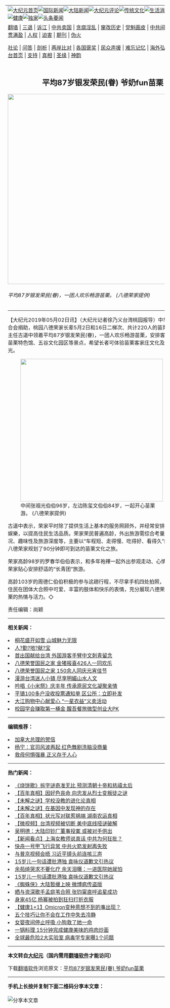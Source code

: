 <a name="1" id="1" target="_blank"></a><span id="1"></span>
<table align=center border="0"><tr><td colspan="2" VALIGN=TOP><a href="https://github.com/dipffu3960/djy/blob/master/gb/nf1351518.md#1"><img src="https://raw.githubusercontent.com/dipffu3960/www/master/t/djy/1.jpg" title="大纪元首页" alt="大纪元首页"></a><a href="https://github.com/dipffu3960/djy/blob/master/gb/n24hr.md#1"><img src="https://raw.githubusercontent.com/dipffu3960/www/master/t/djy/3.jpg" title="国际新闻" alt="国际新闻"></a><a href="https://github.com/dipffu3960/djy/blob/master/gb/nsc413.md#1"><img src="https://raw.githubusercontent.com/dipffu3960/www/master/t/djy/4.jpg" title="大陆新闻" alt="大陆新闻"></a><a href="https://github.com/dipffu3960/djy/blob/master/gb/news392.md#1"><img src="https://raw.githubusercontent.com/dipffu3960/www/master/t/djy/5.jpg" title="大纪元评论" alt="大纪元评论"></a><a href="https://github.com/dipffu3960/djy/blob/master/gb/news2007.md#1"><img src="https://raw.githubusercontent.com/dipffu3960/www/master/t/djy/6.jpg" title="传统文化" alt="传统文化"></a><a href="https://github.com/dipffu3960/djy/blob/master/gb/news2008.md#1"><img src="https://raw.githubusercontent.com/dipffu3960/www/master/t/djy/7.jpg" title="生活消费" alt="生活消费"></a><a href="https://github.com/dipffu3960/djy/blob/master/gb/ncyule.md#1"><img src="https://raw.githubusercontent.com/dipffu3960/www/master/t/djy/8.jpg" title="娱乐休闲" alt="娱乐休闲"></a><a href="https://github.com/dipffu3960/djy/blob/master/gb/nsc1002.md#1"><img src="https://raw.githubusercontent.com/dipffu3960/www/master/t/djy/9.jpg" title="健康" alt="健康"></a><a href="https://github.com/dipffu3960/djy/blob/master/gb/nf6092.md#1"><img src="https://raw.githubusercontent.com/dipffu3960/www/master/t/djy/10a.jpg" title="独家" alt="独家"></a><a href="https://github.com/dipffu3960/djy/blob/master/gb/nf4514.md#1"><img src="https://raw.githubusercontent.com/dipffu3960/www/master/t/djy/12a.jpg" title="头条要闻" alt="头条要闻"></a></td></tr>
<tr><td colspan="2" VALIGN=TOP><a target="_blank" href="https://github.com/dipffu3960/www/blob/master/README.md?zsrh#1">翻墙</a> | <a target="_blank" href="https://github.com/dipffu3960/djy/blob/master/gb/nf5657.md#1">三退</a> | <a target="_blank" href="https://github.com/dipffu3960/djy/blob/master/gb/nf6124.md#1">诉江</a> | <a target="_blank" href="https://github.com/dipffu3960/djy/blob/master/gb/nf1176117.md#1">中共卖国</a> | <a target="_blank" href="https://github.com/dipffu3960/djy/blob/master/gb/nf5773.md#1">贪腐淫乱</a> | <a target="_blank" href="https://github.com/dipffu3960/djy/blob/master/gb/nf1176115.md#1">窜改历史</a> | <a target="_blank" href="https://github.com/dipffu3960/djy/blob/master/gb/nf1176107.md#1">党魁画皮</a> | <a target="_blank" href="https://github.com/dipffu3960/djy/blob/master/gb/nf1320400.md#1">中共间谍</a> | <a target="_blank" href="https://github.com/dipffu3960/djy/blob/master/gb/nf1176114.md#1">破坏传统</a> | <a target="_blank" href="https://github.com/dipffu3960/ntdtv/blob/master/gb/prog447_1.md#1">恶贯满盈</a> | <a target="_blank" href="https://github.com/dipffu3960/djy/blob/master/gb/ncid278.md#1">人权</a> | <a target="_blank" href="https://github.com/dipffu3960/djy/blob/master/gb/nf1176111.md#1">迫害</a> | <a target="_blank" href="https://gitlab.com/szzdlab/mh-qikan/blob/master/README.md#1">期刊</a> | <a target="_blank" href="https://github.com/dipffu3960/djy/blob/master/gb/nf5562.md#1">伪火</a></p><p><a target="_blank" href="https://github.com/dipffu3960/djy/blob/master/gb/9p.md#1">社论</a> | <a target="_blank" href="https://github.com/dipffu3960/djy/blob/master/gb/nf4378.md#1">问答</a> | <a target="_blank" href="https://github.com/dipffu3960/djy/blob/master/gb/nf5792.md#1">剖析</a> | <a target="_blank" href="https://github.com/dipffu3960/djy/blob/master/gb/nf5735.md#1">两岸比对</a> | <a target="_blank" href="https://github.com/dipffu3960/djy/blob/master/gb/nf6119.md#1">各国褒奖</a> | <a target="_blank" href="https://github.com/dipffu3960/djy/blob/master/gb/nf6120.md#1">民众声援</a> | <a target="_blank" href="https://github.com/dipffu3960/djy/blob/master/gb/nf1188594.md#1">难忘记忆</a> | <a target="_blank" href="https://github.com/dipffu3960/djy/blob/master/gb/nf3180.md#1">海外弘传</a> | <a target="_blank" href="https://github.com/dipffu3960/djy/blob/master/gb/nf5410.md#1">万人上访</a> | <a target="_blank" href="https://github.com/dipffu3960/www/blob/master/README.md?zsrh#1">平台首页</a> | <a target="_blank" href="https://github.com/dipffu3960/djy/blob/master/gb/nf4386.md#1">支持</a> | <a target="_blank" href="https://github.com/dipffu3960/djy/blob/master/gb/nf4389.md#1">真相</a> | <a target="_blank" href="https://github.com/dipffu3960/djy/blob/master/gb/nf5790.md#1">圣缘</a> | <a target="_blank" href="https://github.com/dipffu3960/djy/blob/master/gb/nf4786.md#1">神韵</a></td></tr>
<tr><td VALIGN=TOP width="626"><h2 align=center>平均87岁银发荣民(眷) 爷奶fun苗栗</h2>
<img width="600" src="https://i.epochtimes.com/assets/uploads/2019/05/c881a3986ccec8e0d8108fb8e242ac27-600x400.jpg" />
<h6>平均87岁银发荣民(眷)，一团人欢乐畅游苗栗。 (八德荣家提供)
</h6>
<hr>
<p>【大纪元2019年05月02日讯】（大纪元记者徐乃义台湾<ahref="https://github.com/dipffu3960/djy/blob/master/gb/tag/%E6%A1%83%E5%9B%AD.md#1">桃园</a>报导）中华民国妇女联合会捐助，桃园<ahref="https://github.com/dipffu3960/djy/blob/master/gb/tag/%E5%85%AB%E5%BE%B7%E8%8D%A3%E5%AE%B6.md#1">八德荣家</a>长辈5月2日和16日二梯次、共计220人的<ahref="https://github.com/dipffu3960/djy/blob/master/gb/tag/%E8%8B%97%E6%A0%97.md#1">苗栗</a>之旅。荣家主任古道中领着平均87岁银发荣民(眷)，一团人欢乐畅游苗栗，安排客家文化园区、苗栗特色馆、五谷文化园区等景点，希望长者可体验苗栗<ahref="https://github.com/dipffu3960/djy/blob/master/gb/tag/%E5%AE%A2%E5%AE%B6%E5%BA%84.md#1">客家庄</a>文化及客家田园风光。</p>
<figure id="attachment_11228318" aria-describedby="caption-attachment-11228318" style="width: 450px" class="wp-caption aligncenter"><a target="_blank" href="https://i.epochtimes.com/assets/uploads/2019/05/2a067fcbabb479b566bf2c49afc1a70d.jpg"><img class="size-medium wp-image-11228318" src="https://i.epochtimes.com/assets/uploads/2019/05/2a067fcbabb479b566bf2c49afc1a70d-450x360.jpg" alt="" width="450" b="360" /></a><figcaption id="caption-attachment-11228318" class="wp-caption-text">中间张祖光伯伯96岁，左边陈玺文伯伯84岁，一起开心<ahref="https://github.com/dipffu3960/djy/blob/master/gb/tag/%E8%8B%97%E6%A0%97.md#1">苗栗</a>游。 (<ahref="https://github.com/dipffu3960/djy/blob/master/gb/tag/%E5%85%AB%E5%BE%B7%E8%8D%A3%E5%AE%B6.md#1">八德荣家</a>提供)</figcaption></figure>
<p>古道中表示，荣家平时除了提供生活上基本的服务照顾外，并经常安排适当的休闲与娱樂，以提高住民生活品质。荣家荣民普遍高龄，外出旅游需综合考量长者身心状况、趣味性及旅游深度等，主要以“车程短、走得慢、吃得好、看得久”的行程为主，八德荣家规划了90分钟即可到达的苗栗文化之旅。</p>
<p>荣家高龄98岁的罗春华伯伯表示，和多年袍襗一起外出参观走动、心情乐悠悠，感谢荣家贴心安排舒适的“长青团”旅游。</p>
<p>高龄103岁的周德仁伯伯积极的参与这趟行程，不尽拿手机四处拍照，周伯伯和其他住民在团体大合照中可爱、丰富的肢体和快乐的表情，充分展现八德荣家爷奶fun苗栗的热情与活力。◇</p>
<p>责任编辑：尚颖</p>

<hr>


<strong>相关新闻：</strong>
<li><a href="https://github.com/dipffu3960/djy/blob/master/gb/10/5/14/n2901493.md#1">桐花盛开如雪 山城魅力无限</a></li>
<li><a href="https://github.com/dipffu3960/djy/blob/master/gb/10/5/14/n2908843.md#1">人?勤?地?献?宝</a></li>
<li><a href="https://github.com/dipffu3960/djy/blob/master/gb/18/3/6/n10196179.md#1">首出国献给台湾 外国游客手臂中文刺青留念</a></li>
<li><a href="https://github.com/dipffu3960/djy/blob/master/gb/19/1/31/n11014387.md#1">八德荣誉国民之家 金猪报喜426人一同欢乐</a></li>
<li><a href="https://github.com/dipffu3960/djy/blob/master/gb/19/2/19/n11055247.md#1">八德荣誉国民之家 150余人同庆元宵佳节</a></li>
<li><a href="https://github.com/dipffu3960/djy/blob/master/gb/19/3/18/n11120791.md#1">漫游台湾迷人小镇 尽享明媚山水人文</a></li>
<li><a href="https://github.com/dipffu3960/djy/blob/master/gb/21/12/17/n13442752.md#1">吟唱《小米祭》庆丰年  传承原民文化凝聚亲情</a></li>
<li><a href="https://github.com/dipffu3960/djy/blob/master/gb/21/12/17/n13442723.md#1">平镇100多户没收投票通知单  区公所：立即补发</a></li>
<li><a href="https://github.com/dipffu3960/djy/blob/master/gb/21/12/17/n13442727.md#1">大江购物中心献爱心  “一星衣益”义卖活动</a></li>
<li><a href="https://github.com/dipffu3960/djy/blob/master/gb/21/12/17/n13442685.md#1">校园学会赚取第一桶金  醒吾餐旅微型创业大PK</a></li>
<hr>


<strong>编辑推荐：</strong>
<li><a href="https://github.com/upjkzu3674/djy/blob/master/gb/15/12/10/n4593139.md?dfh#1" target="_blank">加拿大总理的贺信</a></li><li><a href="https://github.com/tsiac2612/djy/blob/master/gb/18/1/3/n10021983.md#1" target="_blank">杨宁：官司风波再起 红色舞剧洗脑没商量</a></li><li><a href="https://github.com/tsiac2612/djy/blob/master/gb/19/5/10/n11248618.md#1" target="_blank">救母何惧强暴 正义存于人心</a></li>
<hr>

<strong>热门新闻：</strong>
<li><a href="https://github.com/dipffu3960/djy/blob/master/gb/21/12/7/n13421279.md#1">《烧饼歌》拆字谜奇准无比 预测清朝十帝和慈禧太后</a></li>
<li><a href="https://github.com/dipffu3960/djy/blob/master/gb/21/12/9/n13427609.md#1">【百年真相】因好色丧命 向忠发从烈士变叛徒之谜</a></li>
<li><a href="https://github.com/dipffu3960/djy/blob/master/gb/21/12/10/n13429729.md#1">【未解之谜】学校没教的进化论真相</a></li>
<li><a href="https://github.com/dipffu3960/djy/blob/master/gb/21/12/9/n13427394.md#1">【未解之谜】在基因中发现神的存在</a></li>
<li><a href="https://github.com/dipffu3960/djy/blob/master/gb/21/12/10/n13430091.md#1">【百年真相】状元写对联惹祸端 湖南农运真相</a></li>
<li><a href="https://github.com/dipffu3960/djy/blob/master/gb/21/12/16/n13441655.md#1">【微视频】台湾视频被切断 美中底线哑谜破解</a></li>
<li><a href="https://github.com/dipffu3960/djy/blob/master/gb/21/12/16/n13440460.md#1">吴明德：大陆印钞厂董事投案 或被对手供出</a></li>
<li><a href="https://github.com/dipffu3960/djy/blob/master/gb/21/12/16/n13442107.md#1">【新闻看点】上海女教师说真话 中共为何狂批？</a></li>
<li><a href="https://github.com/dipffu3960/djy/blob/master/gb/21/12/15/n13439480.md#1">快舟一号甲飞行异常 中共火箭发射再失败</a></li>
<li><a href="https://github.com/dipffu3960/djy/blob/master/gb/21/12/15/n13439417.md#1">与普京视频会晤 习近平镜头前连咳三声</a></li>
<li><a href="https://github.com/dipffu3960/djy/blob/master/gb/21/12/14/n13437253.md#1">15岁儿一句话遭批港独 袁咏仪道歉文引热议</a></li>
<li><a href="https://github.com/dipffu3960/djy/blob/master/gb/21/12/14/n13436308.md#1">余苑绮哭求不要化疗 余天泪曝：一进医院她就怕</a></li>
<li><a href="https://github.com/dipffu3960/djy/blob/master/gb/21/12/14/n13437253.md#1">15岁儿一句话遭批港独 袁咏仪道歉文引热议</a></li>
<li><a href="https://github.com/dipffu3960/djy/blob/master/gb/21/12/15/n13439794.md#1">《蜘蛛侠》大陆暂缓上映 微博疯传盗版</a></li>
<li><a href="https://github.com/dipffu3960/djy/blob/master/gb/21/12/14/n13437546.md#1">晒与资深歌手孟庭苇合照 张钧甯直呼追星成功</a></li>
<li><a href="https://github.com/dipffu3960/djy/blob/master/gb/21/12/15/n13439939.md#1">身家45亿 杨幂被拍到狂扫打折衣服</a></li>
<li><a href="https://github.com/dipffu3960/djy/blob/master/gb/21/12/14/n13436219.md#1">【健康1+1】Omicron变种意想不到的事出现？</a></li>
<li><a href="https://github.com/dipffu3960/djy/blob/master/gb/21/12/14/n13436812.md#1">五个技巧让你不会在工作中失去冷静</a></li>
<li><a href="https://github.com/dipffu3960/djy/blob/master/gb/21/12/16/n13441105.md#1">女婴夜间停止呼吸 小狗救了她一命</a></li>
<li><a href="https://github.com/dipffu3960/djy/blob/master/gb/21/12/9/n13425816.md#1">一锅料理 15分钟完成健康美味的鸡肉炒面</a></li>
<li><a href="https://github.com/dipffu3960/djy/blob/master/gb/21/12/14/n13437157.md#1">全球最危险2大实验室 病毒学专家曝1个问题</a></li>
<hr>

<strong>本文转自<a href="https://www.epochtimes.com">大纪元</a>（国内需用<a href="https://github.com/dipffu3960/www/blob/master/README.md#8">翻墙软件</a>才能访问）</strong><p>下载<a href="https://github.com/dipffu3960/www/blob/master/README.md#8">翻墙软件</a>浏览原文：<a href="https://www.epochtimes.com/gb/19/5/2/n11228315.htm">平均87岁银发荣民(眷) 爷奶fun苗栗</a></p><hr>

<strong>手机上长按并复制下面二维码分享本文章：</strong><br><br><img src="https://chart.apis.google.com/chart?cht=qr&chs=240x240&choe=UTF-8&chld=M|2&chl=https://github.com/dipffu3960/djy/blob/master/gb/19/5/2/n11228315.md%231" title="分享本文章"></td><td VALIGN=TOP><a href="https://github.com/dipffu3960/djy/blob/master/gb/16/1/21/n4622075.md?dfh#1" target="_blank"><img src="https://raw.githubusercontent.com/dipffu3960/djy/master/gb/300/wei-f1.jpg" title="中共的伪火骗局"  alt="中共的伪火骗局"></a><br><a href="https://github.com/dipffu3960/www/blob/master/README.md?dfh#9" target="_blank"><img src="https://raw.githubusercontent.com/dipffu3960/djy/master/gb/300/yong-h.jpg" title="永恒的见证"  alt="永恒的见证"></a><br><a href="https://github.com/dipffu3960/djy/blob/master/gb/13/9/29/n3974789.md?dfh#1" target="_blank"><img src="https://raw.githubusercontent.com/dipffu3960/djy/master/gb/300/shang-lnz.jpg" title="善良女子被中共投男牢"  alt="善良女子被中共投男牢"></a><br><a href="https://github.com/dipffu3960/djy/blob/master/gb/16/3/16/n4663449.md?dfh#1" target="_blank"><img src="https://raw.githubusercontent.com/dipffu3960/djy/master/gb/300/huo-z3.jpg" title="警卫目击活摘器官"  alt="警卫目击活摘器官"></a><br><a href="https://github.com/dipffu3960/djy/blob/master/gb/16/8/7/n8177641.md?dfh#1" target="_blank"><img src="https://raw.githubusercontent.com/dipffu3960/djy/master/gb/300/huo-z4.jpg" title="证人描述活摘恐怖"  alt="证人描述活摘恐怖"></a><br><a href="https://github.com/dipffu3960/djy/blob/master/gb/10/4/19/n2881569.md?dfh#1" target="_blank"><img src="https://raw.githubusercontent.com/dipffu3960/djy/master/gb/300/huo-z1.jpg" title="揭开活摘器官黑幕"  alt="揭开活摘器官黑幕"></a><br><a href="https://github.com/dipffu3960/djy/blob/master/gb/10/11/7/n3077476.md?dfh#1" target="_blank"><img src="https://raw.githubusercontent.com/dipffu3960/djy/master/gb/300/ma-ks.jpg" title="马克思的成魔之路"  alt="马克思的成魔之路"></a><br><a href="https://github.com/dipffu3960/djy/blob/master/gb/14/6/9/n4173977.md?dfh#1" target="_blank"><img src="https://raw.githubusercontent.com/dipffu3960/djy/master/gb/300/chang-zs.jpg" title="藏字石 蕴天机"  alt="藏字石 蕴天机"></a><br><a href="https://github.com/dipffu3960/djy/blob/master/gb/18/5/10/n10381511.md?dfh#1" target="_blank"><img src="https://raw.githubusercontent.com/dipffu3960/djy/master/gb/300/st1.jpg" title="关注三亿人三退"  alt="关注三亿人三退"></a><br><a href="https://github.com/dipffu3960/djy/blob/master/gb/18/3/21/n10237682.md?dfh#1" target="_blank"><img src="https://raw.githubusercontent.com/dipffu3960/djy/master/gb/300/jie-t.jpg" title="解体中共复兴中华"  alt="解体中共复兴中华"></a><br><a href="https://github.com/dipffu3960/djy/blob/master/gb/9/2/9/n2422991.md?dfh#1" target="_blank"><img src="https://raw.githubusercontent.com/dipffu3960/djy/master/gb/300/gao-zs.jpg" title="中共迫害良心律师"  alt="中共迫害良心律师"></a><br><a href="https://github.com/dipffu3960/djy/blob/master/gb/18/12/9/n10900044.md?dfh#1" target="_blank"><img src="https://raw.githubusercontent.com/dipffu3960/djy/master/gb/300/sj1.jpg" title="三百多万人举报江泽民"  alt="三百多万人举报江泽民"></a><br><a href="https://github.com/dipffu3960/djy/blob/master/gb/18/8/28/n10672014.md?dfh#1" target="_blank"><img src="https://raw.githubusercontent.com/dipffu3960/djy/master/gb/300/sj2.jpg" title="这些官员为何起诉江泽民"  alt="这些官员为何起诉江泽民"></a><br><a href="https://github.com/dipffu3960/djy/blob/master/gb/8/12/18/n2367165.md?dfh#1" target="_blank"><img src="https://raw.githubusercontent.com/dipffu3960/djy/master/gb/300/liangan.jpg" title="海峡两岸的强烈对比"  alt="海峡两岸的强烈对比"></a><br><a href="https://github.com/dipffu3960/djy/blob/master/gb/15/12/10/n4593139.md?dfh#1" target="_blank"><img src="https://raw.githubusercontent.com/dipffu3960/djy/master/gb/300/jia-ndzl.jpg" title="加拿大总理的贺信"  alt="加拿大总理的贺信"></a><br><a href="https://github.com/dipffu3960/djy/blob/master/gb/11/6/17/n3289382.md?dfh#1" target="_blank"><img src="https://raw.githubusercontent.com/dipffu3960/djy/master/gb/300/xiao-wd.jpg" title="探寻真相兼听则明"  alt="探寻真相兼听则明"></a><br><a href="https://github.com/dipffu3960/djy/blob/master/gb/18/10/27/n10812623.md?dfh#1" target="_blank"><img src="https://raw.githubusercontent.com/dipffu3960/djy/master/gb/300/yindu.jpg" title="印度媒体报道东方"  alt="印度媒体报道东方"></a><br><a href="https://github.com/dipffu3960/djy/blob/master/gb/18/6/9/n10469652.md?dfh#1" target="_blank"><img src="https://raw.githubusercontent.com/dipffu3960/djy/master/gb/300/xie-j.jpg" title="不一样的海外校园"  alt="不一样的海外校园"></a><br><a href="https://github.com/dipffu3960/djy/blob/master/gb/7/4/5/n1669415.md?dfh#1" target="_blank"><img src="https://raw.githubusercontent.com/dipffu3960/djy/master/gb/300/li-up.jpg" title="从大师到徒弟的传奇"  alt="从大师到徒弟的传奇"></a><br><a href="https://github.com/dipffu3960/djy/blob/master/gb/17/5/26/n9191512.md?dfh#1" target="_blank"><img src="https://raw.githubusercontent.com/dipffu3960/djy/master/gb/300/zfl2.jpg" title="亿万人与东方一本奇书"  alt="亿万人与东方一本奇书"></a><br><a href="https://github.com/dipffu3960/djy/blob/master/gb/13/11/27/n4020290.md?dfh#1" target="_blank"><img src="https://raw.githubusercontent.com/dipffu3960/djy/master/gb/300/zhen-h.jpg" title="大陆见不到的震撼场面"  alt="大陆见不到的震撼场面"></a><br><a href="https://github.com/dipffu3960/djy/blob/master/gb/15/7/17/n4482910.md?dfh#1" target="_blank"><img src="https://raw.githubusercontent.com/dipffu3960/djy/master/gb/300/dalu-sk.jpg" title="人心向善 大陆当初盛况"  alt="人心向善 大陆当初盛况"></a><br><a href="https://github.com/dipffu3960/djy/blob/master/gb/19/1/5/n10955468.md?dfh#1" target="_blank"><img src="https://raw.githubusercontent.com/dipffu3960/djy/master/gb/300/zfl1.jpg" title="追寻真理 这书讲什么"  alt="追寻真理 这书讲什么"></a><br><a href="https://github.com/dipffu3960/www/blob/master/README.md?dfh#1" target="_blank"><img src="https://raw.githubusercontent.com/dipffu3960/djy/master/gb/300/fq1.jpg" title="下载免费翻墙软件"  alt="下载免费翻墙软件"></a><br></td></tr></table>
